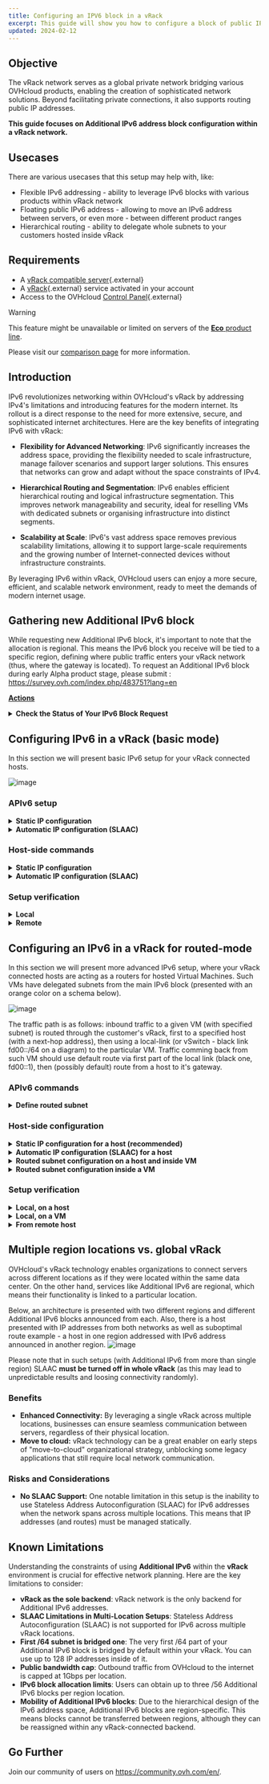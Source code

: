 ```yaml
---
title: Configuring an IPV6 block in a vRack
excerpt: This guide will show you how to configure a block of public IPV6 addresses for use with the vRack.
updated: 2024-02-12
---
```


## Objective

The vRack network serves as a global private network bridging various OVHcloud products, enabling the creation of sophisticated network solutions. Beyond facilitating private connections, it also supports routing public IP addresses. 

**This guide focuses on Additional IPv6 address block configuration within a vRack network.**

## Usecases

There are various usecases that this setup may help with, like:
- Flexible IPv6 addressing - ability to leverage IPv6 blocks with various products within vRack network
- Floating public IPv6 address - allowing to move an IPv6 address between servers, or even more - between different product ranges
- Hierarchical routing - ability to delegate whole subnets to your customers hosted inside vRack

## Requirements

- A [vRack compatible server](https://www.ovh.com/ca/en/solutions/vrack/){.external}
- A [vRack](https://www.ovh.com/ca/en/solutions/vrack/){.external} service activated in your account
- Access to the OVHcloud [Control Panel](https://ca.ovh.com/auth/?action=gotomanager&from=https://www.ovh.com/world/&ovhSubsidiary=we){.external}

> [!warning]
> This feature might be unavailable or limited on servers of the [**Eco** product line](https://eco.ovhcloud.com/en/about/).
>
> Please visit our [comparison page](https://eco.ovhcloud.com/en/compare/) for more information.

## Introduction   
IPv6 revolutionizes networking within OVHcloud's vRack by addressing IPv4's limitations and introducing features for the modern internet. Its rollout is a direct response to the need for more extensive, secure, and sophisticated internet architectures. Here are the key benefits of integrating IPv6 with vRack:

- **Flexibility for Advanced Networking**: IPv6 significantly increases the address space, providing the flexibility needed to scale infrastructure, manage failover scenarios and support larger solutions. This ensures that networks can grow and adapt without the space constraints of IPv4.

- **Hierarchical Routing and Segmentation**: IPv6 enables efficient hierarchical routing and logical infrastructure segmentation. This improves network manageability and security, ideal for reselling VMs with dedicated subnets or organising infrastructure into distinct segments.

- **Scalability at Scale**: IPv6's vast address space removes previous scalability limitations, allowing it to support large-scale requirements and the growing number of Internet-connected devices without infrastructure constraints.

By leveraging IPv6 within vRack, OVHcloud users can enjoy a more secure, efficient, and scalable network environment, ready to meet the demands of modern internet usage.






## Gathering new Additional IPv6 block
While requesting new Additional IPv6 block, it's important to note that the allocation is regional. This means the IPv6 block you receive will be tied to a specific region, defining where public traffic enters your vRack network (thus, where the gateway is located). 
To request an Additional IPv6 block during early Alpha product stage, please submit : https://survey.ovh.com/index.php/483751?lang=en

**<ins>Actions</ins>**  


<details>
<summary> <b>Check the Status of Your IPv6 Block Request</b> </summary>
<blockquote>

![image-2024-3-29_14-55-25](https://github.com/ovh/docs/assets/60412/20108fc8-a30e-481d-b470-beb2b99e7b7a)


</blockquote>
</details>


## Configuring IPv6 in a vRack (basic mode)

In this section we will present basic IPv6 setup for your vRack connected hosts.

![image](https://github.com/ovh/docs/assets/60412/3a8d7daa-7c55-4b4b-a090-2043d98b7e56)

### APIv6 setup

<details>
<summary> <b>Static IP configuration</b> </summary>
<blockquote>

Inside given /56 block, there is always first /64 subnet that is in bridged mode. You can view it this way:

![image-2024-3-29_14-54-24](https://github.com/ovh/docs/assets/60412/c3c67e28-205c-4ebe-910f-fefa5c018781)


To get more details:

![image-2024-3-29_14-53-36](https://github.com/ovh/docs/assets/60412/574f9e7a-3c6c-4aea-b232-0e1167a8285a)


</blockquote>
</details>
        
<details>
<summary> <b>Automatic IP configuration (SLAAC)</b> </summary>
<blockquote>

To simplify IP addressing inside your network, you may want to use SLAAC. It can be enabled per-bridged-subnet only and can be enabled with simple POST method:

![image-2024-3-29_14-48-7](https://github.com/ovh/docs/assets/60412/a26da7cd-9a9d-4841-b055-9997cf460adc)

Don't forget to configure SLAAC on your host machine.

</blockquote>
</details>

### Host-side commands
<details>
<summary> <b>Static IP configuration</b></b> </summary>
<blockquote>

In basic configuration, you may want to setup IP address and routing manually. This is also suggested setup when your machine acts as a router (XXX see "Configuring routed subnet") and has ipv6.forwarding mode enabled.

First, let's add an IP address on the vrack interface (in our example "eth1"):
``` bash
$ sudo ip address add 2001:41d0:abcd:ef00::2/64 dev eth1
```
(Please note that the first IP address in a block, 2001:41d0:abcd:ef00::1/64 is gateway IP address and must not be used for host addressing).

Optionally, if you want to use vRack interface as the main one for IPv6 traffic, default route can be configured the following way:
``` bash
$ sudo ip -6 route add default via 2001:41d0:abcd:ef00::1/64 dev eth1
```

Finally, bring up the interface (and verify configured IP on it):
``` bash
$ sudo ip link set up dev eth1
$ ip -6 addr list dev eth1
4: eth1: <BROADCAST,MULTICAST,UP,LOWER_UP> mtu 1500 qdisc mq state UP group default qlen 1000
    inet6 2001:41d0:abcd:ef00::2/64 scope global static
```

</blockquote>
</details>
<details>
<summary> <b>Automatic IP configuration (SLAAC)</b></b> </summary>
<blockquote>

To use automatic configuration, please ensure you have configured your interface as the following:

First, let's allow our host to accept Router Advertisements (for autoconfiguration) on the vrack interface (in our example "eth1"):
``` bash
$ sudo sysctl -w net.ipv6.conf.eth1.accept_ra=1
```
Important to note is that this setting will not work if ipv6.forwarding is enabled in your system. In such case please refer "XXX Configuring routed subnet setction" for details.
 
Then, simply bring up the interface:
``` bash
$ sudo ip link set up dev eth1
$ ip -6 addr list dev eth1
4: eth1: <BROADCAST,MULTICAST,UP,LOWER_UP> mtu 1500 qdisc mq state UP group default qlen 1000
    inet6 2001:41d0:abcd:ef00:fe34:97ff:feb0:c166/64 scope global dynamic mngtmpaddr
       valid_lft 2322122sec preferred_lft 334922sec
```
After a moment (configuration must propagate), specific IPv6 address (with flags _global_ and _dynamic_) should be visible on the interface.

</blockquote>
</details>
        
### Setup verification
<details>
<summary> <b>Local</b> </summary>
<blockquote>
Most basic test is to ping local IP address on a host:

``` bash
#debian@ns2000052:~$ ping 2001:41d0:900:2100:fe34:97ff:feb0:c166
PING 2001:41d0:900:2100:fe34:97ff:feb0:c166(2001:41d0:900:2100:fe34:97ff:feb0:c166) 56 data bytes
64 bytes from 2001:41d0:900:2100:fe34:97ff:feb0:c166: icmp_seq=1 ttl=64 time=0.043 ms
64 bytes from 2001:41d0:900:2100:fe34:97ff:feb0:c166: icmp_seq=2 ttl=64 time=0.034 ms
```

</blockquote>
</details>

<details>
<summary> <b>Remote</b> </summary>
<blockquote>
Next, let's verify connectivity from remote:
    
``` bash
#ubuntu@remote-test:~$ ping 2001:41d0:900:2100:fe34:97ff:feb0:c166
PING 2001:41d0:900:2100:fe34:97ff:feb0:c166(2001:41d0:900:2100:fe34:97ff:feb0:c166) 56 data bytes
64 bytes from 2001:41d0:900:2100:fe34:97ff:feb0:c166: icmp_seq=1 ttl=55 time=7.23 ms
64 bytes from 2001:41d0:900:2100:fe34:97ff:feb0:c166: icmp_seq=2 ttl=55 time=6.90 ms
64 bytes from 2001:41d0:900:2100:fe34:97ff:feb0:c166: icmp_seq=3 ttl=55 time=6.92 ms
```

</blockquote>
</details>    



## Configuring an IPv6 in a vRack for routed-mode
In this section we will present more advanced IPv6 setup, where your vRack connected hosts are acting as a routers for hosted Virtual Machines. Such VMs have delegated subnets from the main IPv6 block (presented with an orange color on a schema below).

![image](https://github.com/ovh/docs/assets/60412/abe59737-c29f-4f71-8907-ea33549e780e)

The traffic path is as follows: inbound traffic to a given VM (with specified subnet) is routed through the customer's vRack, first to a specified host (with a next-hop address), then using a local-link (or vSwitch - black link fd00::/64 on a diagram) to the particular VM.
Traffic comming back from such VM should use default route via first part of the local link (black one, fd00::1), then (possibly default) route from a host to it's gateway.

### APIv6 commands

<details>
<summary> <b>Define routed subnet</b> </summary>
<blockquote>

To create a routed subnet, we must first define:
- subnet in CIDR notation (size between /57 and /64)
- next-hop address (so the host's IPv6 address)

Please note that given subnet can not overlap with any other subnet defined and next-hop address must belong to the first part (bridged /64 subnet) of your Additional IPv6 prefix.

Please use the call as follows in the example below:

![image-2024-3-29_14-46-53](https://github.com/ovh/docs/assets/60412/c585d58c-3e5d-4a1c-be00-68267df881bd)

In the example above, we define routed subnet at a size of 2001:41d0:abcd:ef10::/60 which will be delegated to the VM hosted on: 2001:41d0:abcd:ef00:fe34:97ff:feb0:c166

</blockquote>
</details>




### Host-side configuration

<details>
<summary> <b>Static IP configuration for a host (recommended)</b> </summary>
<blockquote>
When hosting Virtual Machines, we strongly recommend to use static configuration on your host.

Setup an IPv6 address, bring up the interface and (optionally) add default route over the vRack interface:
``` bash
$ sudo ip addr add 2001:41d0:abcd:ef00:fe34:97ff:feb0:c166/64 dev eth1
$ sudo ip link set dev eth1 up
$ sudo ip -6 route add default via 2001:41d0:abcd:ef00::1 dev eth1
```

</blockquote>
</details>

<details>
<summary> <b>Automatic IP configuration (SLAAC) for a host</b> </summary>
<blockquote>
In some cases, you may want to configure your interfaces with SLAAC and IP forwarding together. 
Please note this bring additional risks (such as loosing access not only to a host but also to all VMs) and is not recommended.

Ensuring IPv6 forwarding is enabled:
``` bash
$ sudo sysctl -w net.ipv6.conf.all.forwarding=1
```

Configuring Router Advertisements to be accepted (on vRack eth1 interface in our example):
``` bash
$ sudo sysctl -w net.ipv6.conf.eth1.accept_ra=2
```

</blockquote>
</details>


<details>
<summary> <b>Routed subnet configuration on a host and inside VM</b> </summary>
<blockquote>

To ensure that our host knows what to do with packets addressed to the new routed subnet (that will be on a VM), we must add specific route for it.
In our example this is veth link with fd00::2/64 address inside a VM we will use for a routing.
Please note that this is very specific to the Hypervisor installed (it can be some of the vSwitch or veth interfaces). Please refer specific hypervisor networking guide for this setup.
``` bash
$ sudo ip -6 route add 2001:41d0:abcd:ef10::/60 via fd00::2
```

</blockquote>
</details>


<details>
<summary> <b>Routed subnet configuration inside a VM</b> </summary>
Again, please note that used link between host and VMs is very specific to the Hypervisor installed (it can be some of the vSwitch or veth interfaces). Please refer specific hypervisor networking guide for this setup.

<blockquote>
Add our routed IP block inside a VM to ensure it can accept packets:
    
``` bash
debian@vm-1:~$ sudo ip address add 2001:41d0:abcd:ef10::1/60 dev lo
```

Add default route on a VM to ensure traffic can get back out of it:
``` bash
debian@vm-1:~$ sudo ip -6 route add default via fd00::1
```

</blockquote>
</details>


### Setup verification

<details>
<summary> <b>Local, on a host</b> </summary>
<blockquote>

Ping from the host into the container (using local link):
``` bash
debian@host:~$ ping fd00::2
PING fd00::2(fd00::2) 56 data bytes
64 bytes from fd00::2: icmp_seq=1 ttl=64 time=0.053 ms
64 bytes from fd00::2: icmp_seq=2 ttl=64 time=0.071 ms
```

Ping from the host into the container (using routed subnet):
``` bash
debian@host:~$ ping 2001:41d0:abcd:ef10::1
PING 2001:41d0:abcd:ef10::1(2001:41d0:abcd:ef10::1) 56 data bytes
64 bytes from 2001:41d0:abcd:ef10::1: icmp_seq=1 ttl=64 time=0.054 ms
64 bytes from 2001:41d0:abcd:ef10::1: icmp_seq=2 ttl=64 time=0.073 ms
```

Check route to our /60 subnet on a host:
``` bash
debian@host:~$ ip -6 route get 2001:41d0:abcd:ef10::1
2001:41d0:abcd:ef10::1 from :: via fd00::2 dev veth1a src fd00::1 metric 1024 pref medium
```

</blockquote>
</details>

<details>
<summary> <b>Local, on a VM</b> </summary>
<blockquote>

First, check routing table:
``` bash
debian@vm-1:~$ ip -6 route show
2001:41d0:abcd:ef10::/60 dev lo proto kernel metric 256 pref medium
fd00::/64 dev veth1b proto kernel metric 256 pref medium
default via fd00::1 dev veth1b src 2001:41d0:abcd:ef10::1 metric 1024 pref medium
```

Ping host link local interface:
``` bash
debian@vm-1:~$ ping fd00::1
PING fd00::1(fd00::1) 56 data bytes
64 bytes from fd00::1: icmp_seq=1 ttl=64 time=0.051 ms
64 bytes from fd00::1: icmp_seq=2 ttl=64 time=0.070 ms
```

Ping host global interface:
``` bash
debian@vm-1:~$ ping 2001:41d0:abcd:ef00:fe34:97ff:feb0:c166
PING 2001:41d0:abcd:ef00:fe34:97ff:feb0:c166(2001:41d0:abcd:ef00:fe34:97ff:feb0:c166) 56 data bytes
64 bytes from 2001:41d0:abcd:ef00:fe34:97ff:feb0:c166: icmp_seq=1 ttl=64 time=0.050 ms
64 bytes from 2001:41d0:abcd:ef00:fe34:97ff:feb0:c166: icmp_seq=2 ttl=64 time=0.080 ms
```

Finally, let's ping external IPv4 from a VM:
``` bash
debian@vm-1:~$ ping 2001:41d0:242:d300::
PING 2001:41d0:242:d300::(2001:41d0:242:d300::) 56 data bytes
64 bytes from 2001:41d0:242:d300::: icmp_seq=1 ttl=57 time=0.388 ms
64 bytes from 2001:41d0:242:d300::: icmp_seq=2 ttl=57 time=0.417 ms
```

Or, using domain name:
``` bash
debian@vm-1:~$ ping -6 proof.ovh.net
PING proof.ovh.net(2001:41d0:242:d300:: (2001:41d0:242:d300::)) 56 data bytes
64 bytes from 2001:41d0:242:d300:: (2001:41d0:242:d300::): icmp_seq=1 ttl=57 time=0.411 ms
64 bytes from 2001:41d0:242:d300:: (2001:41d0:242:d300::): icmp_seq=2 ttl=57 time=0.415 ms
```


</blockquote>
</details>

<details>
<summary> <b>From remote host</b> </summary>
<blockquote>
Let's check connectivity to our VM from outside of OVHcloud network:

``` bash
ubuntu@remote-test:~$ ping 2001:41d0:abcd:ef10::1
PING 2001:41d0:abcd:ef10::1(2001:41d0:abcd:ef10::1) 56 data bytes
64 bytes from 2001:41d0:abcd:ef10::1: icmp_seq=1 ttl=55 time=5.84 ms
64 bytes from 2001:41d0:abcd:ef10::1: icmp_seq=2 ttl=55 time=2.98 ms
```

And traceroute from remote host (somewhere in the internet):
``` bash
ubuntu@remote-test:~$ mtr -rc1 2001:41d0:abcd:ef10::1
Start: 2024-03-26T09:26:45+0000
HOST: remote-test                  				Loss%   Snt   Last   Avg  Best  Wrst StDev
...
...
  9.|-- 2001:41d0:abcd::2:5d        				0.0%     1    1.9   1.9   1.9   1.9   0.0
 10.|-- 2001:41d0:abcd:ef00:fe34:97ff:feb0:c166     0.0%     1    2.2   2.2   2.2   2.2   0.0
 11.|-- 2001:41d0:abcd:ef10::1      				0.0%     1    2.2   2.2   2.2   2.2   0.0
```
In this example: 
- hop 10 - our host's IP
- hop 11 - our VM

</blockquote>
</details>

## Multiple region locations vs. global vRack
OVHcloud's vRack technology enables organizations to connect servers across different locations as if they were located within the same data center. 
On the other hand, services like Additional IPv6 are regional, which means their functionality is linked to a particular location. 

Below, an architecture is presented with two different regions and different Additional IPv6 blocks announced from each. Also, there is a host presented with IP addresses from both networks as well as suboptimal route example - a host in one region addressed with IPv6 address announced in another region. 
![image](https://github.com/ovh/docs/assets/60412/c8789220-2b6c-4245-bada-94e3854be8f7)

Please note that in such setups (with Additional IPv6 from more than single region) SLAAC **must be turned off in whole vRack** (as this may lead to unpredictable results and loosing connectivity randomly).


### Benefits
- **Enhanced Connectivity:** By leveraging a single vRack across multiple locations, businesses can ensure seamless communication between servers, regardless of their physical location.
- **Move to cloud:** vRack technology can be a great enabler on early steps of "move-to-cloud" organizational strategy, unblocking some legacy applications that still require local network communication.

### Risks and Considerations
- **No SLAAC Support:** One notable limitation in this setup is the inability to use Stateless Address Autoconfiguration (SLAAC) for IPv6 addresses when the network spans across multiple locations. This means that IP addresses (and routes) must be managed statically. 


## Known Limitations
Understanding the constraints of using **Additional IPv6** within the **vRack** environment is crucial for effective network planning. Here are the key limitations to consider:
- **vRack as the sole backend**: vRack network is the only backend for Additional IPv6 addresses. 
- **SLAAC Limitations in Multi-Location Setups**: Stateless Address Autoconfiguration (SLAAC) is not supported for IPv6 across multiple vRack locations. 
- **First /64 subnet is bridged one**: The very first /64 part of your Additional IPv6 block is bridged by default within your vRack. You can use up to 128 IP addresses inside of it.
- **Public bandwidth cap**: Outbound traffic from OVHcloud to the internet is capped at 1Gbps per location.
- **IPv6 block allocation limits**: Users can obtain up to three /56 Additional IPv6 blocks per region location.
- **Mobility of Additional IPv6 blocks**: Due to the hierarchical design of the IPv6 address space, Additional IPv6 blocks are region-specific. This means blocks cannot be transferred between regions, although they can be reassigned within any vRack-connected backend. 
  

## Go Further   
Join our community of users on <https://community.ovh.com/en/>.

